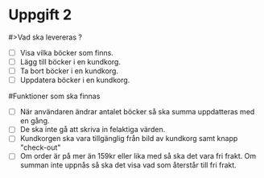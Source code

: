 
# <h1>Uppgift 2</h1>




#>Vad ska levereras ?

- [ ] Visa vilka böcker som finns.
- [ ] Lägg till böcker i en kundkorg.
- [ ] Ta bort böcker i en kundkorg.
- [ ] Uppdatera böcker i en kundkorg.

#Funktioner som ska finnas

- [ ] När användaren ändrar antalet böcker så ska summa uppdatteras med en gång.
- [ ] De ska inte gå att skriva in felaktiga värden.
- [ ] Kundkorgen ska vara tillgänglig från bild av kundkorg samt knapp "check-out"
- [ ] Om order är på mer  än 159kr eller lika med så ska det vara fri frakt. Om summan inte uppnås så ska det visa vad som återstår till fri frakt.
